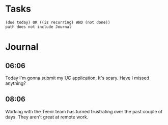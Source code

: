 # Tasks
```tasks
(due today) OR ((is recurring) AND (not done))
path does not include Journal
```
# Journal
## 06:06
Today I'm gonna submit my UC application. It's scary. Have I missed anything?

## 08:06
Working with the Teenr team has turned frustrating over the past couple of days. They aren't great at remote work.